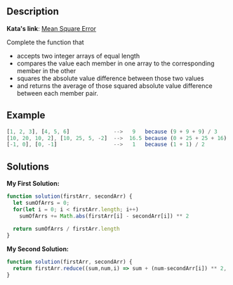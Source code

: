 ## Description

**Kata's link**: [Mean Square Error](https://www.codewars.com/kata/51edd51599a189fe7f000015/javascript)

Complete the function that
* accepts two integer arrays of equal length
* compares the value each member in one array to the corresponding member in the other
* squares the absolute value difference between those two values
* and returns the average of those squared absolute value difference between each member pair.

## Example


```js
[1, 2, 3], [4, 5, 6]              -->   9   because (9 + 9 + 9) / 3
[10, 20, 10, 2], [10, 25, 5, -2]  -->  16.5 because (0 + 25 + 25 + 16) / 4
[-1, 0], [0, -1]                  -->   1   because (1 + 1) / 2
```

## Solutions

**My First Solution:**


```js
function solution(firstArr, secondArr) {
  let sumOfArrs = 0;
  for(let i = 0; i < firstArr.length; i++)
    sumOfArrs += Math.abs(firstArr[i] - secondArr[i]) ** 2
    
  return sumOfArrs / firstArr.length
}
```

**My Second Solution:**

```js
function solution(firstArr, secondArr) {
  return firstArr.reduce((sum,num,i) => sum + (num-secondArr[i]) ** 2, 0) / firstArr.length;
}
```


